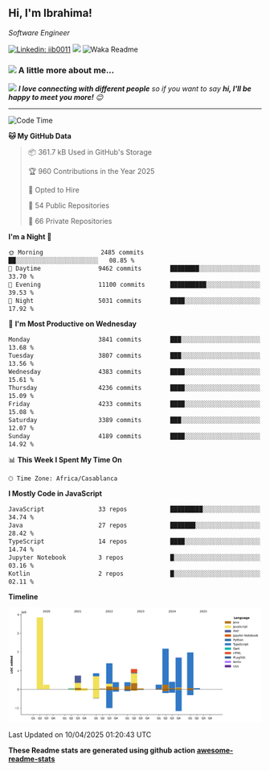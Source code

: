 <h2>Hi, I'm Ibrahima! </h2>
<p><em>Software Engineer 
</em></p>


[![Linkedin: iib0011](https://img.shields.io/badge/-iib0011-blue?style=flat-square&logo=Linkedin&logoColor=white&link=https://www.linkedin.com/in/iib0011/)](https://www.linkedin.com/in/iib0011/)
![](https://visitor-badge.glitch.me/badge?page_id=iib0011)
![Waka Readme](https://github.com/iib0011/iib0011/workflows/Waka%20Readme/badge.svg)


### <img src="https://media.giphy.com/media/VgCDAzcKvsR6OM0uWg/giphy.gif" width="50"> A little more about me...  


<img src="https://media.giphy.com/media/LnQjpWaON8nhr21vNW/giphy.gif" width="60"> <em><b>I love connecting with different people</b> so if you want to say <b>hi, I'll be happy to meet you more!</b> 😊</em>

---
<!--START_SECTION:waka-->
![Code Time](http://img.shields.io/badge/Code%20Time-4%2C669%20hrs%2048%20mins-blue)

**🐱 My GitHub Data** 

> 📦 361.7 kB Used in GitHub's Storage 
 > 
> 🏆 960 Contributions in the Year 2025
 > 
> 💼 Opted to Hire
 > 
> 📜 54 Public Repositories 
 > 
> 🔑 66 Private Repositories 
 > 
**I'm a Night 🦉** 

```text
🌞 Morning                2485 commits        ██░░░░░░░░░░░░░░░░░░░░░░░   08.85 % 
🌆 Daytime                9462 commits        ████████░░░░░░░░░░░░░░░░░   33.70 % 
🌃 Evening                11100 commits       ██████████░░░░░░░░░░░░░░░   39.53 % 
🌙 Night                  5031 commits        ████░░░░░░░░░░░░░░░░░░░░░   17.92 % 
```
📅 **I'm Most Productive on Wednesday** 

```text
Monday                   3841 commits        ███░░░░░░░░░░░░░░░░░░░░░░   13.68 % 
Tuesday                  3807 commits        ███░░░░░░░░░░░░░░░░░░░░░░   13.56 % 
Wednesday                4383 commits        ████░░░░░░░░░░░░░░░░░░░░░   15.61 % 
Thursday                 4236 commits        ████░░░░░░░░░░░░░░░░░░░░░   15.09 % 
Friday                   4233 commits        ████░░░░░░░░░░░░░░░░░░░░░   15.08 % 
Saturday                 3389 commits        ███░░░░░░░░░░░░░░░░░░░░░░   12.07 % 
Sunday                   4189 commits        ████░░░░░░░░░░░░░░░░░░░░░   14.92 % 
```


📊 **This Week I Spent My Time On** 

```text
🕑︎ Time Zone: Africa/Casablanca
```

**I Mostly Code in JavaScript** 

```text
JavaScript               33 repos            █████████░░░░░░░░░░░░░░░░   34.74 % 
Java                     27 repos            ███████░░░░░░░░░░░░░░░░░░   28.42 % 
TypeScript               14 repos            ████░░░░░░░░░░░░░░░░░░░░░   14.74 % 
Jupyter Notebook         3 repos             █░░░░░░░░░░░░░░░░░░░░░░░░   03.16 % 
Kotlin                   2 repos             █░░░░░░░░░░░░░░░░░░░░░░░░   02.11 % 
```



**Timeline**

![Lines of Code chart](https://raw.githubusercontent.com/iib0011/iib0011/master/assets/bar_graph.png)


 Last Updated on 10/04/2025 01:20:43 UTC
<!--END_SECTION:waka-->

**These Readme stats are generated using github action [awesome-readme-stats](https://github.com/iib0011/waka-readme-stats)**
